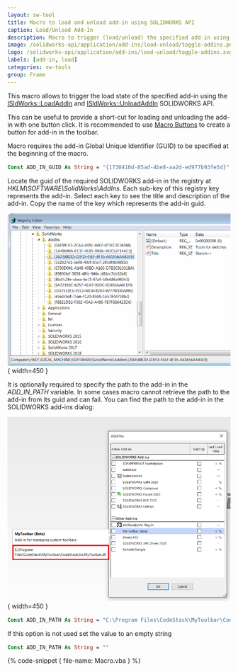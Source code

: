 ```yaml
---
layout: sw-tool
title: Macro to load and unload add-in using SOLIDWORKS API
caption: Load/Unload Add-In
description: Macro to trigger (load/unload) the specified add-in using SOLIDWORKS API
image: /solidworks-api/application/add-ins/load-unload/toggle-addins.png
logo: /solidworks-api/application/add-ins/load-unload/toggle-addins.svg
labels: [add-in, load]
categories: sw-tools
group: Frame
---
```

This macro allows to trigger the load state of the specified add-in using the [ISldWorks::LoadAddIn](http://help.solidworks.com/2018/english/api/sldworksapi/solidworks.interop.sldworks~solidworks.interop.sldworks.isldworks~loadaddin.html) and [ISldWorks::UnloadAddIn](http://help.solidworks.com/2018/english/api/sldworksapi/solidworks.interop.sldworks~solidworks.interop.sldworks.isldworks~unloadaddin.html) SOLIDWORKS API.

This can be useful to provide a short-cut for loading and unloading the add-in with one button click. It is recommended to use [Macro Buttons](solidworks-api/getting-started/macros/macro-buttons/) to create a button for add-in in the toolbar.

Macro requires the add-in Global Unique Identifier (GUID) to be specified at the beginning of the macro.

~~~ vb
Const ADD_IN_GUID As String = "{1730410d-85ad-4be8-aa2d-ed977b93fe5d}"
~~~

Locate the guid of the required SOLIDWORKS add-in in the registry at *HKLM\SOFTWARE\SolidWorks\AddIns*. Each sub-key of this registry key represents the add-in. Select each key to see the title and description of the add-in. Copy the name of the key which represents the add-in guid.

![Available add-ins presented in the registry](addins-registry.png){ width=450 }

It is optionally required to specify the path to the add-in in the *ADD_IN_PATH* variable. In some cases macro cannot retrieve the path to the add-in from its guid and can fail. You can find the path to the add-in in the SOLIDWORKS add-ins dialog:

![Add-ins list in SOLIWORKS menu](addins-list.png){ width=450 }

~~~ vb
Const ADD_IN_PATH As String = "C:\Program Files\CodeStack\MyToolbar\CodeStack.Sw.MyToolbar.dll"
~~~

If this option is not used set the value to an empty string

~~~ vb
Const ADD_IN_PATH As String = ""
~~~

{% code-snippet { file-name: Macro.vba } %}
